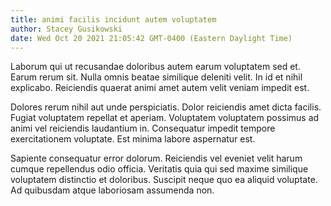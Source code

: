 ```yaml
---
title: animi facilis incidunt autem voluptatem
author: Stacey Gusikowski
date: Wed Oct 20 2021 21:05:42 GMT-0400 (Eastern Daylight Time)
---
```

Laborum qui ut recusandae doloribus autem earum voluptatem sed et. Earum rerum sit. Nulla omnis beatae similique deleniti velit. In id et nihil explicabo. Reiciendis quaerat animi amet autem velit veniam impedit est.

 Dolores rerum nihil aut unde perspiciatis. Dolor reiciendis amet dicta facilis. Fugiat voluptatem repellat et aperiam. Voluptatem voluptatem possimus ad animi vel reiciendis laudantium in. Consequatur impedit tempore exercitationem voluptate. Est minima labore aspernatur est.

 Sapiente consequatur error dolorum. Reiciendis vel eveniet velit harum cumque repellendus odio officia. Veritatis quia qui sed maxime similique voluptatem distinctio et doloribus. Suscipit neque quo ea aliquid voluptate. Ad quibusdam atque laboriosam assumenda non.